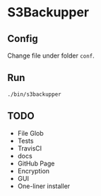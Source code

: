 # S3Backupper

## Config

Change file under folder `conf`.

## Run

`./bin/s3backupper`

## TODO

 - File Glob
 - Tests
 - TravisCI
 - docs
 - GitHub Page
 - Encryption
 - GUI
 - One-liner installer
